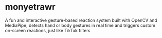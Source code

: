# monyetrawr
A fun and interactive gesture-based reaction system built with OpenCV and MediaPipe, detects hand or body gestures in real time and triggers custom on-screen reactions, just like TikTok filters
